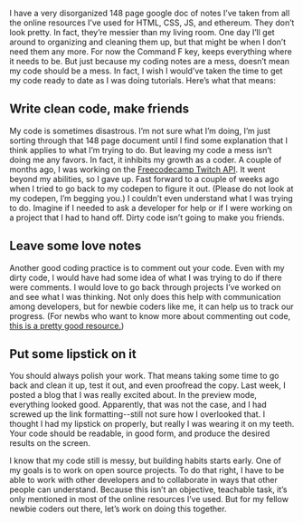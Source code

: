I have a very disorganized 148 page google doc of notes I’ve taken from all the online resources I’ve used for HTML, CSS, JS, and ethereum. They don’t look pretty. In fact, they’re messier than my living room. One day I’ll get around to organizing and cleaning them up, but that might be when I don’t need them any more. For now the Command F key, keeps everything where it needs to be. But just because my coding notes are a mess, doesn’t mean my code should be a mess. In fact, I wish I would’ve taken the time to get my code ready to date as I was doing tutorials. Here’s what that means:

<h2>Write clean code, make friends</h2>
<p>My code is sometimes disastrous. I’m not sure what I’m doing, I’m just sorting through that 148 page document until I find some explanation that I think applies to what I’m trying to do. But leaving my code a mess isn’t doing me any favors. In fact, it inhibits my growth as a coder. A couple of months ago, I was working on the <a href="https://www.freecodecamp.org/challenges/use-the-twitchtv-json-api"> Freecodecamp Twitch API</a>. It went beyond my abilities, so I gave up. Fast forward to a couple of weeks ago when I tried to go back to my codepen to figure it out. (Please do not look at my codepen, I’m begging you.) I couldn’t even understand what I was trying to do. Imagine if I needed to ask a developer for help or if I were working on a project that I had to hand off. Dirty code isn’t going to make you friends.</p>

<h2>Leave some love notes</h2>
<p>Another good coding practice is to comment out your code. Even with my dirty code, I would have had some idea of what I was trying to do if there were comments. I would love to go back through projects I’ve worked on and see what I was thinking. Not only does this help with communication among developers, but for newbie coders like me, it can help us to track our progress. (For newbs who want to know more about commenting out code, <a href="https://medium.freecodecamp.org/code-comments-the-good-the-bad-and-the-ugly-be9cc65fbf83">this is a pretty good resource.</a>)</p>

<h2>Put some lipstick on it</h2>
<p>You should always polish your work. That means taking some time to go back and clean it up, test it out, and even proofread the copy. Last week, I posted a blog that I was really excited about. In the preview mode, everything looked good. Apparently, that was not the case, and I had screwed up the link formatting--still not sure how I overlooked that. I thought I had my lipstick on properly, but really I was wearing it on my teeth. Your code should be readable, in good form, and produce the desired results on the screen.</p>

<p>I know that my code still is messy, but building habits starts early. One of my goals is to work on open source projects. To do that right, I have to be able to work with other developers and to collaborate in ways that other people can understand. Because this isn’t an objective, teachable task, it’s only mentioned in most of the online resources I’ve used. But for my fellow newbie coders out there, let’s work on doing this together.</p>
